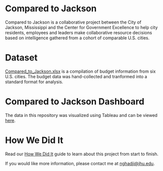 # Compared to Jackson

Compared to Jackson is a collaborative project between the City of Jackson, Mississippi and the Center for Government Excellence to help city residents, employees and leaders make collaborative resource decisions based on intelligence gathered from a cohort of comparable U.S. cities.

# Dataset
[Compared_to_Jackson.xlsx](/Compared_to_Jackson.xlsx) is a compilation of budget information from six U.S. cities. The budget data was hand-collected and tranformed into a standard format for analysis.

# Compared to Jackson Dashboard
The data in this repository was visualized using Tableau and can be viewed [here](http://labs.centerforgov.org/projects/kickstarts/index_jackson.html).

# How We Did It
Read our [How We Did It](https://docs.google.com/document/d/1sZ3TfcBI8kZmls6NH7yIwW1_dym_3DLieyFwvIhAtqg/edit#) guide to learn about this project from start to finish.

If you would like more information, please contact me at nghadji@jhu.edu.
